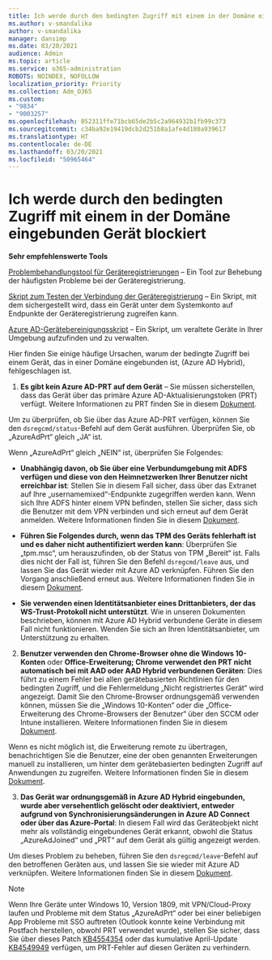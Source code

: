 ```yaml
---
title: Ich werde durch den bedingten Zugriff mit einem in der Domäne eingebunden Gerät blockiert
ms.author: v-smandalika
author: v-smandalika
manager: dansimp
ms.date: 03/20/2021
audience: Admin
ms.topic: article
ms.service: o365-administration
ROBOTS: NOINDEX, NOFOLLOW
localization_priority: Priority
ms.collection: Adm_O365
ms.custom:
- "9834"
- "9003257"
ms.openlocfilehash: 052311ffe71bcb65de2b5c2a964932b1fb99c373
ms.sourcegitcommit: c34ba92e19419dcb2d251b8a1afe4d180a939617
ms.translationtype: HT
ms.contentlocale: de-DE
ms.lasthandoff: 03/20/2021
ms.locfileid: "50965464"
---
```

# <a name="im-getting-blocked-by-conditional-access-with-domain-joined-device"></a>Ich werde durch den bedingten Zugriff mit einem in der Domäne eingebunden Gerät blockiert

**Sehr empfehlenswerte Tools**

[Problembehandlungstool für Geräteregistrierungen](https://docs.microsoft.com/samples/azure-samples/dsregtool/dsregtool/) – Ein Tool zur Behebung der häufigsten Probleme bei der Geräteregistrierung.

[Skript zum Testen der Verbindung der Geräteregistrierung](https://docs.microsoft.com/samples/azure-samples/testdeviceregconnectivity/testdeviceregconnectivity/) – Ein Skript, mit dem sichergestellt wird, dass ein Gerät unter dem Systemkonto auf Endpunkte der Geräteregistrierung zugreifen kann.

[Azure AD-Gerätebereinigungsskript](https://github.com/mzmaili/AzureADDeviceCleanup) – Ein Skript, um veraltete Geräte in Ihrer Umgebung aufzufinden und zu verwalten.

Hier finden Sie einige häufige Ursachen, warum der bedingte Zugriff bei einem Gerät, das in einer Domäne eingebunden ist, (Azure AD Hybrid), fehlgeschlagen ist.

1. **Es gibt kein Azure AD-PRT auf dem Gerät** – Sie müssen sicherstellen, dass das Gerät über das primäre Azure AD-Aktualisierungstoken (PRT) verfügt. Weitere Informationen zu PRT finden Sie in diesem [Dokument](https://docs.microsoft.com/azure/active-directory/devices/concept-primary-refresh-token).

Um zu überprüfen, ob Sie über das Azure AD-PRT verfügen, können Sie den `dsregcmd/status`-Befehl auf dem Gerät ausführen. Überprüfen Sie, ob „AzureAdPrt“ gleich „JA“ ist.

Wenn „AzureAdPrt“ gleich „NEIN“ ist, überprüfen Sie Folgendes:

- **Unabhängig davon, ob Sie über eine Verbundumgebung mit ADFS verfügen und diese von den Heimnetzwerken Ihrer Benutzer nicht erreichbar ist**: Stellen Sie in diesem Fall sicher, dass über das Extranet auf Ihre „usernamemixed“-Endpunkte zugegriffen werden kann. Wenn sich Ihre ADFS hinter einem VPN befinden, stellen Sie sicher, dass sich die Benutzer mit dem VPN verbinden und sich erneut auf dem Gerät anmelden. Weitere Informationen finden Sie in diesem [Dokument](https://docs.microsoft.com/azure/active-directory/devices/hybrid-azuread-join-federated-domains).

- **Führen Sie Folgendes durch, wenn das TPM des Geräts fehlerhaft ist und es daher nicht authentifiziert werden kann**: Überprüfen Sie „tpm.msc“, um herauszufinden, ob der Status von TPM „Bereit“ ist. Falls dies nicht der Fall ist, führen Sie den Befehl `dsregcmd/leave` aus, und lassen Sie das Gerät wieder mit Azure AD verknüpfen. Führen Sie den Vorgang anschließend erneut aus. Weitere Informationen finden Sie in diesem [Dokument](https://docs.microsoft.com/azure/active-directory/devices/troubleshoot-device-dsregcmd#sso-state).

- **Sie verwenden einen Identitätsanbieter eines Drittanbieters, der das WS-Trust-Protokoll nicht unterstützt**. Wie in unseren Dokumenten beschrieben, können mit Azure AD Hybrid verbundene Geräte in diesem Fall nicht funktionieren. Wenden Sie sich an Ihren Identitätsanbieter, um Unterstützung zu erhalten.

2. **Benutzer verwenden den Chrome-Browser ohne die Windows 10-Konten** oder **Office-Erweiterung; Chrome verwendet den PRT nicht automatisch bei mit AAD oder AAD Hybrid verbundenen Geräten**: Dies führt zu einem Fehler bei allen gerätebasierten Richtlinien für den bedingten Zugriff, und die Fehlermeldung „Nicht registriertes Gerät“ wird angezeigt. Damit Sie den Chrome-Browser ordnungsgemäß verwenden können, müssen Sie die „Windows 10-Konten“ oder die „Office-Erweiterung des Chrome-Browsers der Benutzer“ über den SCCM oder Intune installieren. Weitere Informationen finden Sie in diesem [Dokument](https://docs.microsoft.com/azure/active-directory/conditional-access/concept-conditional-access-conditions#chrome-support).

Wenn es nicht möglich ist, die Erweiterung remote zu übertragen, benachrichtigen Sie die Benutzer, eine der oben genannten Erweiterungen manuell zu installieren, um hinter dem gerätebasierten bedingten Zugriff auf Anwendungen zu zugreifen. Weitere Informationen finden Sie in diesem [Dokument](https://docs.microsoft.com/azure/active-directory/conditional-access/require-managed-devices#prerequisites).

3. **Das Gerät war ordnungsgemäß in Azure AD Hybrid eingebunden, wurde aber versehentlich gelöscht oder deaktiviert, entweder aufgrund von Synchronisierungsänderungen in Azure AD Connect oder über das Azure-Portal**: In diesem Fall wird das Geräteobjekt nicht mehr als vollständig eingebundenes Gerät erkannt, obwohl die Status „AzureAdJoined“ und „PRT“ auf dem Gerät als gültig angezeigt werden.

Um dieses Problem zu beheben, führen Sie den `dsregcmd/leave`-Befehl auf den betroffenen Geräten aus, und lassen Sie sie wieder mit Azure AD verknüpfen. Weitere Informationen finden Sie in diesem [Dokument](https://docs.microsoft.com/azure/active-directory/devices/faq#q-why-do-my-users-see-an-error-message-saying-your-organization-has-deleted-the-device-or-your-organization-has-disabled-the-device-on-their-windows-10-devices).

> [!NOTE]
> Wenn Ihre Geräte unter Windows 10, Version 1809, mit VPN/Cloud-Proxy laufen und Probleme mit dem Status „AzureAdPrt“ oder bei einer beliebigen App Probleme mit SSO auftreten (Outlook konnte keine Verbindung mit Postfach herstellen, obwohl PRT verwendet wurde), stellen Sie sicher, dass Sie über dieses Patch [KB4554354](https://support.microsoft.com/topic/march-30-2020-kb4554354-os-build-17763-1132-deaba49b-4b29-55b9-caee-3e2d87dd75a2) oder das kumulative April-Update [KB4549949](https://support.microsoft.com/topic/april-14-2020-kb4549949-os-build-17763-1158-76d9a3af-b20b-8996-bd4d-7b50c505fda6) verfügen, um PRT-Fehler auf diesen Geräten zu verhindern.

















